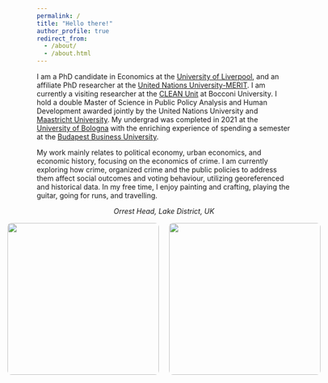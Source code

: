 ```yaml
---
permalink: /
title: "Hello there!"
author_profile: true
redirect_from: 
  - /about/
  - /about.html
---
```


I am a PhD candidate in Economics at the [University of Liverpool](https://www.liverpool.ac.uk/), and an affiliate PhD researcher at the [United Nations University-MERIT](https://unu.edu/merit). I am currently a visiting researcher at the [CLEAN Unit](https://clean.unibocconi.eu/) at Bocconi University. I hold a double Master of Science in Public Policy Analysis and Human Development awarded jointly by the United Nations University and [Maastricht University](https://www.maastrichtuniversity.nl/). My undergrad was completed in 2021 at the [University of Bologna](https://www.unibo.it/en) with the enriching experience of spending a semester at the [Budapest Business University](https://uni-bge.hu/en).

My work mainly relates to political economy, urban economics, and economic history, focusing on the economics of crime. I am currently exploring how crime, organized crime and the public policies to address them affect social outcomes and voting behaviour, utilizing georeferenced and historical data. In my free time, I enjoy painting and crafting, playing the guitar, going for runs, and travelling.  

<div style="text-align: center;">
  <p style="margin-bottom: 15px; font-style: italic;">Orrest Head, Lake District, UK</p>
  <div style="display: flex; justify-content: center; align-items: center; gap: 20px;">
    <img src="WhatsApp Image 2025-01-03 at 12.28.32.jpg" alt="" style="width: 300px; height: auto; border-radius: 8px;">
    <img src="WhatsApp Image 2025-01-03 at 12.28.32 (1).jpg" alt="" style="width: 300px; height: auto; border-radius: 8px;">
  </div>
</div>



